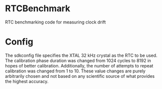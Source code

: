 # RTCBenchmark
RTC benchmarking code for measuring clock drift

# Config
The sdkconfig file specifies the XTAL 32 kHz crystal as the RTC to be used. The calibration phase duration was changed from 1024 cycles to 8192 in hopes of better calibration. Additionally, the number of attempts to repeat calibration was changed from 1 to 10. These value changes are purely arbitrarily chosen and not based on any scientific source of what provides the highest accuracy.
